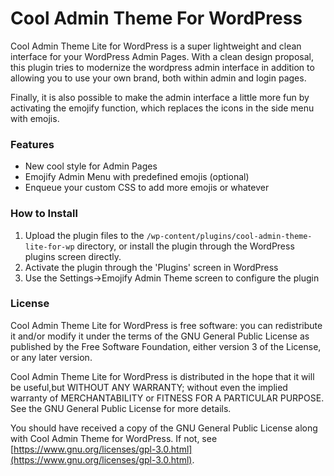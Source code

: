 # Cool Admin Theme For WordPress

Cool Admin Theme Lite for WordPress is a super lightweight and clean interface for your WordPress Admin Pages. With a clean design proposal, this plugin tries to modernize the wordpress admin interface in addition to allowing you to use your own brand, both within admin and login pages.

Finally, it is also possible to make the admin interface a little more fun by activating the emojify function, which replaces the icons in the side menu with emojis.


### Features


- New cool style for Admin Pages
- Emojify Admin Menu with predefined emojis (optional)
- Enqueue your custom CSS to add more emojis or whatever


### How to Install


1. Upload the plugin files to the `/wp-content/plugins/cool-admin-theme-lite-for-wp` directory, or install the plugin through the WordPress plugins screen directly.
2. Activate the plugin through the 'Plugins' screen in WordPress
3. Use the Settings->Emojify Admin Theme screen to configure the plugin


### License

Cool Admin Theme Lite for WordPress is free software: you can redistribute it and/or modify it under the terms of the GNU General Public License as published by the Free Software Foundation, either version 3 of the License, or any later version.

Cool Admin Theme Lite for WordPress is distributed in the hope that it will be useful,but WITHOUT ANY WARRANTY; without even the implied warranty of MERCHANTABILITY or FITNESS FOR A PARTICULAR PURPOSE. See the
GNU General Public License for more details.

You should have received a copy of the GNU General Public License along with Cool Admin Theme for WordPress. If not, see [https://www.gnu.org/licenses/gpl-3.0.html](https://www.gnu.org/licenses/gpl-3.0.html).